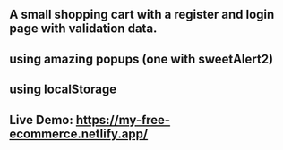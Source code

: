 ## A small shopping cart with a register and login page with validation data.
## using amazing popups (one with sweetAlert2)
## using localStorage

## Live Demo: https://my-free-ecommerce.netlify.app/
